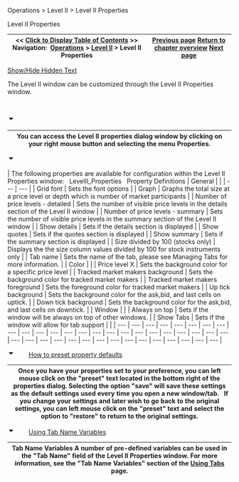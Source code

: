 ﻿


Operations \> Level II \> Level II Properties






















Level II Properties







| \<\< [Click to Display Table of Contents](levelii_properties.md) \>\> **Navigation:**     [Operations](operations.md) \> [Level II](level_ii.md) \> Level II Properties | [Previous page](levelii_usingtheleveliiwindow.md) [Return to chapter overview](level_ii.md) [Next page](levelii_windowlinking.md) |
| --- | --- |




[Show/Hide Hidden Text](javascript:HMToggleExpandAll(!HMAnyToggleOpen()) "Click to open/close expanding sections")









The Level II window can be customized through the Level II Properties window.


 


![tog_minus](tog_minus.gif)




| You can access the Level II properties dialog window by clicking on your right mouse button and selecting the menu Properties. |
| --- |



![tog_minus](tog_minus.gif)




| The following properties are available for configuration within the Level II Properties window:   LevelII_Properties   Property Definitions   | General |  | | --- | --- | | Grid font | Sets the font options | | Graph | Graphs the total size at a price level or depth which is number of market participants | | Number of price levels \- detailed | Sets the number of visible price levels in the details section of the Level II window | | Number of price levels \- summary | Sets the number of visible price levels in the summary section of the Level II window | | Show details | Sets if the details section is displayed | | Show quotes | Sets if the quotes section is displayed | | Show summary | Sets if the summary section is displayed | | Size divided by 100 (stocks only) | Displays the the size column values divided by 100 for stock instruments only | | Tab name | Sets the name of the tab, please see Managing Tabs for more information. | | Color |  | | Price level X | Sets the background color for a specific price level | | Tracked market makers background | Sets the background color for tracked market makers | | Tracked market makers foreground | Sets the foreground color for tracked market makers | | Up tick background | Sets the background color for the ask,bid, and last cells on uptick. | | Down tick background | Sets the background color for the ask,bid, and last cells on downtick. | | Window |  | | Always on top | Sets if the window will be always on top of other windows. | | Show Tabs | Sets if the window will allow for tab support | |
| --- | --- | --- | --- | --- | --- | --- | --- | --- | --- | --- | --- | --- | --- | --- | --- | --- | --- | --- | --- | --- | --- | --- | --- | --- | --- | --- | --- | --- | --- | --- | --- | --- | --- | --- | --- | --- | --- | --- |



![tog_minus](tog_minus.gif)        [How to preset property defaults](javascript:HMToggle('toggle','HowToPresetPropertyDefaults','HowToPresetPropertyDefaults_ICON'))




| Once you have your properties set to your preference, you can left mouse click on the "preset" text located in the bottom right of the properties dialog. Selecting the option "save" will save these settings as the default settings used every time you open a new window/tab.   If you change your settings and later wish to go back to the original settings, you can left mouse click on the "preset" text and select the option to "restore" to return to the original settings. |
| --- |



![tog_minus](tog_minus.gif)        [Using Tab Name Variables](javascript:HMToggle('toggle','UsingTabNameVariables','UsingTabNameVariables_ICON'))




| Tab Name Variables A number of pre\-defined variables can be used in the "Tab Name" field of the Level II Properties window. For more information, see the "Tab Name Variables" section of the [Using Tabs](using_tabs.md) page. |
| --- |










